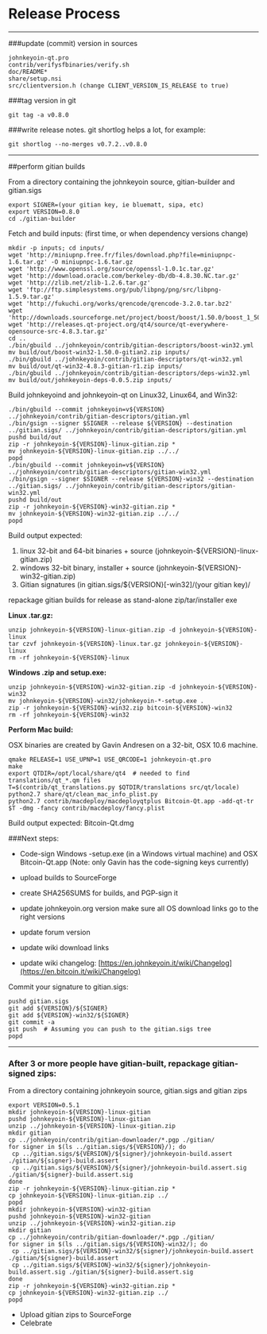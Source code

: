 Release Process
====================

* * *

###update (commit) version in sources


	johnkeyoin-qt.pro
	contrib/verifysfbinaries/verify.sh
	doc/README*
	share/setup.nsi
	src/clientversion.h (change CLIENT_VERSION_IS_RELEASE to true)

###tag version in git

	git tag -a v0.8.0

###write release notes. git shortlog helps a lot, for example:

	git shortlog --no-merges v0.7.2..v0.8.0

* * *

##perform gitian builds

 From a directory containing the johnkeyoin source, gitian-builder and gitian.sigs
  
	export SIGNER=(your gitian key, ie bluematt, sipa, etc)
	export VERSION=0.8.0
	cd ./gitian-builder

 Fetch and build inputs: (first time, or when dependency versions change)

	mkdir -p inputs; cd inputs/
	wget 'http://miniupnp.free.fr/files/download.php?file=miniupnpc-1.6.tar.gz' -O miniupnpc-1.6.tar.gz
	wget 'http://www.openssl.org/source/openssl-1.0.1c.tar.gz'
	wget 'http://download.oracle.com/berkeley-db/db-4.8.30.NC.tar.gz'
	wget 'http://zlib.net/zlib-1.2.6.tar.gz'
	wget 'ftp://ftp.simplesystems.org/pub/libpng/png/src/libpng-1.5.9.tar.gz'
	wget 'http://fukuchi.org/works/qrencode/qrencode-3.2.0.tar.bz2'
	wget 'http://downloads.sourceforge.net/project/boost/boost/1.50.0/boost_1_50_0.tar.bz2'
	wget 'http://releases.qt-project.org/qt4/source/qt-everywhere-opensource-src-4.8.3.tar.gz'
	cd ..
	./bin/gbuild ../johnkeyoin/contrib/gitian-descriptors/boost-win32.yml
	mv build/out/boost-win32-1.50.0-gitian2.zip inputs/
	./bin/gbuild ../johnkeyoin/contrib/gitian-descriptors/qt-win32.yml
	mv build/out/qt-win32-4.8.3-gitian-r1.zip inputs/
	./bin/gbuild ../johnkeyoin/contrib/gitian-descriptors/deps-win32.yml
	mv build/out/johnkeyoin-deps-0.0.5.zip inputs/

 Build johnkeyoind and johnkeyoin-qt on Linux32, Linux64, and Win32:
  
	./bin/gbuild --commit johnkeyoin=v${VERSION} ../johnkeyoin/contrib/gitian-descriptors/gitian.yml
	./bin/gsign --signer $SIGNER --release ${VERSION} --destination ../gitian.sigs/ ../johnkeyoin/contrib/gitian-descriptors/gitian.yml
	pushd build/out
	zip -r johnkeyoin-${VERSION}-linux-gitian.zip *
	mv johnkeyoin-${VERSION}-linux-gitian.zip ../../
	popd
	./bin/gbuild --commit johnkeyoin=v${VERSION} ../johnkeyoin/contrib/gitian-descriptors/gitian-win32.yml
	./bin/gsign --signer $SIGNER --release ${VERSION}-win32 --destination ../gitian.sigs/ ../johnkeyoin/contrib/gitian-descriptors/gitian-win32.yml
	pushd build/out
	zip -r johnkeyoin-${VERSION}-win32-gitian.zip *
	mv johnkeyoin-${VERSION}-win32-gitian.zip ../../
	popd

  Build output expected:

  1. linux 32-bit and 64-bit binaries + source (johnkeyoin-${VERSION}-linux-gitian.zip)
  2. windows 32-bit binary, installer + source (johnkeyoin-${VERSION}-win32-gitian.zip)
  3. Gitian signatures (in gitian.sigs/${VERSION}[-win32]/(your gitian key)/

repackage gitian builds for release as stand-alone zip/tar/installer exe

**Linux .tar.gz:**

	unzip johnkeyoin-${VERSION}-linux-gitian.zip -d johnkeyoin-${VERSION}-linux
	tar czvf johnkeyoin-${VERSION}-linux.tar.gz johnkeyoin-${VERSION}-linux
	rm -rf johnkeyoin-${VERSION}-linux

**Windows .zip and setup.exe:**

	unzip johnkeyoin-${VERSION}-win32-gitian.zip -d johnkeyoin-${VERSION}-win32
	mv johnkeyoin-${VERSION}-win32/johnkeyoin-*-setup.exe .
	zip -r johnkeyoin-${VERSION}-win32.zip bitcoin-${VERSION}-win32
	rm -rf johnkeyoin-${VERSION}-win32

**Perform Mac build:**

  OSX binaries are created by Gavin Andresen on a 32-bit, OSX 10.6 machine.

	qmake RELEASE=1 USE_UPNP=1 USE_QRCODE=1 johnkeyoin-qt.pro
	make
	export QTDIR=/opt/local/share/qt4  # needed to find translations/qt_*.qm files
	T=$(contrib/qt_translations.py $QTDIR/translations src/qt/locale)
	python2.7 share/qt/clean_mac_info_plist.py
	python2.7 contrib/macdeploy/macdeployqtplus Bitcoin-Qt.app -add-qt-tr $T -dmg -fancy contrib/macdeploy/fancy.plist

 Build output expected: Bitcoin-Qt.dmg

###Next steps:

* Code-sign Windows -setup.exe (in a Windows virtual machine) and
  OSX Bitcoin-Qt.app (Note: only Gavin has the code-signing keys currently)

* upload builds to SourceForge

* create SHA256SUMS for builds, and PGP-sign it

* update johnkeyoin.org version
  make sure all OS download links go to the right versions

* update forum version

* update wiki download links

* update wiki changelog: [https://en.johnkeyoin.it/wiki/Changelog](https://en.bitcoin.it/wiki/Changelog)

Commit your signature to gitian.sigs:

	pushd gitian.sigs
	git add ${VERSION}/${SIGNER}
	git add ${VERSION}-win32/${SIGNER}
	git commit -a
	git push  # Assuming you can push to the gitian.sigs tree
	popd

-------------------------------------------------------------------------

### After 3 or more people have gitian-built, repackage gitian-signed zips:

From a directory containing johnkeyoin source, gitian.sigs and gitian zips

	export VERSION=0.5.1
	mkdir johnkeyoin-${VERSION}-linux-gitian
	pushd johnkeyoin-${VERSION}-linux-gitian
	unzip ../johnkeyoin-${VERSION}-linux-gitian.zip
	mkdir gitian
	cp ../johnkeyoin/contrib/gitian-downloader/*.pgp ./gitian/
	for signer in $(ls ../gitian.sigs/${VERSION}/); do
	 cp ../gitian.sigs/${VERSION}/${signer}/johnkeyoin-build.assert ./gitian/${signer}-build.assert
	 cp ../gitian.sigs/${VERSION}/${signer}/johnkeyoin-build.assert.sig ./gitian/${signer}-build.assert.sig
	done
	zip -r johnkeyoin-${VERSION}-linux-gitian.zip *
	cp johnkeyoin-${VERSION}-linux-gitian.zip ../
	popd
	mkdir johnkeyoin-${VERSION}-win32-gitian
	pushd johnkeyoin-${VERSION}-win32-gitian
	unzip ../johnkeyoin-${VERSION}-win32-gitian.zip
	mkdir gitian
	cp ../johnkeyoin/contrib/gitian-downloader/*.pgp ./gitian/
	for signer in $(ls ../gitian.sigs/${VERSION}-win32/); do
	 cp ../gitian.sigs/${VERSION}-win32/${signer}/johnkeyoin-build.assert ./gitian/${signer}-build.assert
	 cp ../gitian.sigs/${VERSION}-win32/${signer}/johnkeyoin-build.assert.sig ./gitian/${signer}-build.assert.sig
	done
	zip -r johnkeyoin-${VERSION}-win32-gitian.zip *
	cp johnkeyoin-${VERSION}-win32-gitian.zip ../
	popd

- Upload gitian zips to SourceForge
- Celebrate 
